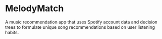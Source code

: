 # MelodyMatch
A music recommendation app that uses Spotify account data and decision trees to formulate unique song recommendations based on user listening habits.
